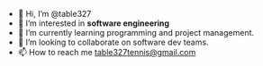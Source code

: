 - 👋 Hi, I’m @table327
- 👀 I’m interested in **software engineering**
- 🌱 I’m currently learning programming and project management.
- 💞️ I’m looking to collaborate on software dev teams.
- 📫 How to reach me table327tennis@gmail.com

<!---
table327/table327 is a ✨ special ✨ repository because its `README.md` (this file) appears on your GitHub profile.
You can click the Preview link to take a look at your changes.
--->
